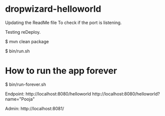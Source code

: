 
dropwizard-helloworld
=====================
Updating the ReadMe file
To check if the port is listening.


Testing reDeploy.

$ mvn clean package

$ bin/run.sh 

# How to run the app  forever
$ bin/run-forever.sh

Endpoint: http://localhost:8080/helloworld
          http://localhost:8080/helloworld?name="Pooja"

Admin: http://localhost:8081/

